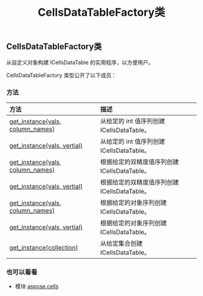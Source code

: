 ﻿---
title: CellsDataTableFactory类
second_title: Aspose.Cells for Python via .NET API 参考资料
description:
type: docs
weight: 200
url: /zh/python-net/aspose.cells/cellsdatatablefactory/
is_root: false
---
##  CellsDataTableFactory类
从自定义对象构建 ICellsDataTable 的实用程序，以方便用户。



CellsDataTableFactory 类型公开了以下成员：

### 方法
|方法|描述|
| :- | :- |
| [get_instance(vals, column_names)](/cells/zh/python-net/aspose.cells/cellsdatatablefactory/get_instance/#list-list) |从给定的 int 值序列创建 ICellsDataTable。|
| [get_instance(vals, vertial)](/cells/zh/python-net/aspose.cells/cellsdatatablefactory/get_instance/#list-bool) |从给定的 int 值序列创建 ICellsDataTable。|
| [get_instance(vals, column_names)](/cells/zh/python-net/aspose.cells/cellsdatatablefactory/get_instance/#list-list) |根据给定的双精度值序列创建 ICellsDataTable。|
| [get_instance(vals, vertial)](/cells/zh/python-net/aspose.cells/cellsdatatablefactory/get_instance/#list-bool) |根据给定的双精度值序列创建 ICellsDataTable。|
| [get_instance(vals, column_names)](/cells/zh/python-net/aspose.cells/cellsdatatablefactory/get_instance/#list-list) |根据给定的对象序列创建 ICellsDataTable。|
| [get_instance(vals, vertial)](/cells/zh/python-net/aspose.cells/cellsdatatablefactory/get_instance/#list-bool) |根据给定的对象序列创建 ICellsDataTable。|
| [get_instance(collection)](/cells/zh/python-net/aspose.cells/cellsdatatablefactory/get_instance/#list) |从给定集合创建 ICellsDataTable。|



### 也可以看看
* 模块 [aspose.cells](..)
